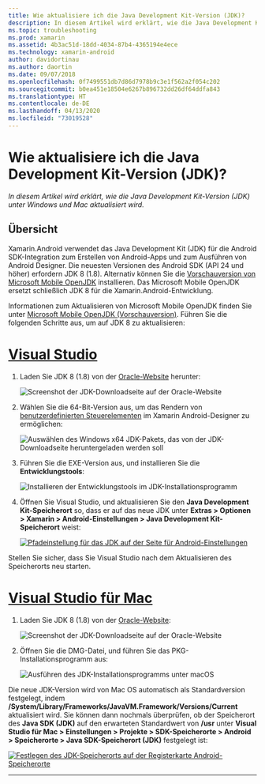```yaml
---
title: Wie aktualisiere ich die Java Development Kit-Version (JDK)?
description: In diesem Artikel wird erklärt, wie die Java Development Kit-Version (JDK) unter Windows und Mac aktualisiert wird.
ms.topic: troubleshooting
ms.prod: xamarin
ms.assetid: 4b3ac51d-18dd-4034-87b4-4365194e4ece
ms.technology: xamarin-android
author: davidortinau
ms.author: daortin
ms.date: 09/07/2018
ms.openlocfilehash: 0f7499551db7d86d7978b9c3e1f562a2f054c202
ms.sourcegitcommit: b0ea451e18504e6267b896732dd26df64ddfa843
ms.translationtype: HT
ms.contentlocale: de-DE
ms.lasthandoff: 04/13/2020
ms.locfileid: "73019528"
---
```

# <a name="how-do-i-update-the-java-development-kit-jdk-version"></a>Wie aktualisiere ich die Java Development Kit-Version (JDK)?

_In diesem Artikel wird erklärt, wie die Java Development Kit-Version (JDK) unter Windows und Mac aktualisiert wird._

## <a name="overview"></a>Übersicht

Xamarin.Android verwendet das Java Development Kit (JDK) für die Android SDK-Integration zum Erstellen von Android-Apps und zum Ausführen von Android Designer. Die neuesten Versionen des Android SDK (API 24 und höher) erfordern JDK 8 (1.8). Alternativ können Sie die [Vorschauversion von Microsoft Mobile OpenJDK](~/android/get-started/installation/openjdk.md) installieren. Das Microsoft Mobile OpenJDK ersetzt schließlich JDK 8 für die Xamarin.Android-Entwicklung.

Informationen zum Aktualisieren von Microsoft Mobile OpenJDK finden Sie unter [Microsoft Mobile OpenJDK (Vorschauversion)](~/android/get-started/installation/openjdk.md). Führen Sie die folgenden Schritte aus, um auf JDK 8 zu aktualisieren:

# <a name="visual-studio"></a>[Visual Studio](#tab/windows)

1. Laden Sie JDK 8 (1.8) von der [Oracle-Website](https://www.oracle.com/technetwork/java/javase/downloads/index.html) herunter:

    ![Screenshot der JDK-Downloadseite auf der Oracle-Website](update-jdk-images/image1.png)

2. Wählen Sie die 64-Bit-Version aus, um das Rendern von [benutzerdefinierten Steuerelementen](https://github.com/xamarin/release-notes-archive/blob/master/release-notes/vs/xamarin.vs_4/xamarin.vs_4.2/index.md#androiddesignercustomcontrols) im Xamarin Android-Designer zu ermöglichen:

    ![Auswählen des Windows x64 JDK-Pakets, das von der JDK-Downloadseite heruntergeladen werden soll](update-jdk-images/image2.png)

3. Führen Sie die EXE-Version aus, und installieren Sie die **Entwicklungstools**:

    ![Installieren der Entwicklungstools im JDK-Installationsprogramm](update-jdk-images/image3.png)

4. Öffnen Sie Visual Studio, und aktualisieren Sie den **Java Development Kit-Speicherort** so, dass er auf das neue JDK unter **Extras > Optionen > Xamarin > Android-Einstellungen > Java Development Kit-Speicherort** weist:

    [![Pfadeinstellung für das JDK auf der Seite für Android-Einstellungen](update-jdk-images/image4-sml.png)](update-jdk-images/image4.png#lightbox)

Stellen Sie sicher, dass Sie Visual Studio nach dem Aktualisieren des Speicherorts neu starten.

# <a name="visual-studio-for-mac"></a>[Visual Studio für Mac](#tab/macos)

1. Laden Sie JDK 8 (1.8) von der [Oracle-Website](https://www.oracle.com/technetwork/java/javase/downloads/index.html):

    ![Screenshot der JDK-Downloadseite auf der Oracle-Website](update-jdk-images/image1.png)

2. Öffnen Sie die DMG-Datei, und führen Sie das PKG-Installationsprogramm aus:

    ![Ausführen des JDK-Installationsprogramms unter macOS](update-jdk-images/image5.png)

Die neue JDK-Version wird von Mac OS automatisch als Standardversion festgelegt, indem **/System/Library/Frameworks/JavaVM.Framework/Versions/Current** aktualisiert wird. Sie können dann nochmals überprüfen, ob der Speicherort des **Java SDK (JDK)** auf den erwarteten Standardwert von **/usr** unter **Visual Studio für Mac > Einstellungen > Projekte > SDK-Speicherorte > Android > Speicherorte > Java SDK-Speicherort (JDK)** festgelegt ist:

[![Festlegen des JDK-Speicherorts auf der Registerkarte Android-Speicherorte](update-jdk-images/image6-sml.png)](update-jdk-images/image6.png#lightbox)

-----
